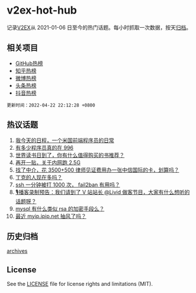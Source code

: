 # v2ex-hot-hub

 记录[V2EX](https://www.v2ex.com/)从 2021-01-06 日至今的热门话题。每小时抓取一次数据，按天[归档](archives)。
 
 ## 相关项目

- [GitHub热榜](https://github.com/lonnyzhang423/github-hot-hub)
- [知乎热榜](https://github.com/lonnyzhang423/zhihu-hot-hub)
- [微博热榜](https://github.com/lonnyzhang423/weibo-hot-hub)
- [头条热榜](https://github.com/lonnyzhang423/toutiao-hot-hub)
- [抖音热榜](https://github.com/lonnyzhang423/douyin-hot-hub)


 `更新时间：2022-04-22 22:12:28 +0800`

## 热议话题

1. [我今天的日程，一个米国前端程序员的日常](https://www.v2ex.com/t/848483)
1. [有多少程序员真的在 996](https://www.v2ex.com/t/848561)
1. [世界读书日到了，你有什么值得购买的书推荐？](https://www.v2ex.com/t/848500)
1. [再开一贴，关于内网跑 2.5G](https://www.v2ex.com/t/848523)
1. [找了中介，花 3500+500 律师见证费用办一张中信国际的卡，划算吗？](https://www.v2ex.com/t/848526)
1. [丁克的人现在多吗？](https://www.v2ex.com/t/848607)
1. [ssh 一分钟被打 1000 次， fail2ban 有用吗？](https://www.v2ex.com/t/848484)
1. [🎙播客录制预告：我们请到了 V 站站长 @Livid 做客节目，大家有什么想听的话题呀？](https://www.v2ex.com/t/848540)
1. [mysql 有什么类似 rsa 的加密手段么？](https://www.v2ex.com/t/848472)
1. [最近 myip.ipip.net 抽风了吗？](https://www.v2ex.com/t/848553)

## 历史归档

[archives](archives)

## License

See the [LICENSE](LICENSE) file for license rights and limitations (MIT).
